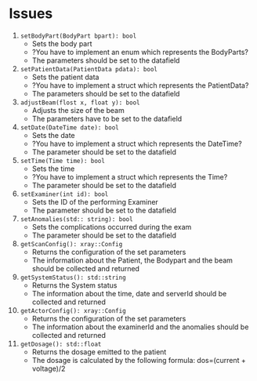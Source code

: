# Issues

1.  `setBodyPart(BodyPart bpart): bool`
    * Sets the body part
    * ?You have to implement an enum which represents the BodyParts?
    * The parameters should be set to the datafield
2.  `setPatientData(PatientData pdata): bool`
    * Sets the patient data
    * ?You have to implement a struct which represents the PatientData?
    * The parameters should be set to the datafield
3.  `adjustBeam(flost x, float y): bool`
    * Adjusts the size of the beam
    * The parameters have to be set to the datafield
4.  `setDate(DateTime date): bool`
    * Sets the date
    * ?You have to implement a struct which represents the DateTime?
    * The parameter should be set to the datafield
5.  `setTime(Time time): bool`
    * Sets the time
    * ?You have to implement a struct which represents the Time?
    * The parameter should be set to the datafield
6.  `setExaminer(int id): bool`
    * Sets the ID of the performing Examiner
    * The parameter should be set to the datafield
7.  `setAnomalies(std:: string): bool`
    * Sets the complications occurred during the exam
    * The parameter should be set to the datafield
8.  `getScanConfig(): xray::Config`
    * Returns the configuration of the set parameters
    * The information about the Patient, the Bodypart and the beam should be collected and returned
9.  `getSystemStatus(): std::string`
    * Returns the System status
    * The information about the time, date and serverId should be collected and returned
10. `getActorConfig(): xray::Config`
    * Returns the configuration of the set parameters
    * The information about the examinerId and the anomalies should be collected and returned
11. `getDosage(): std::float`
    * Returns the dosage emitted to the patient
    * The dosage is calculated by the following formula: dos=(current + voltage)/2
